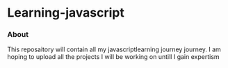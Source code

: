 # Learning-javascript

### About

This reposaitory will contain all my javascriptlearning journey journey. 
I am hoping to upload all the projects I will be working on untill I gain expertism
